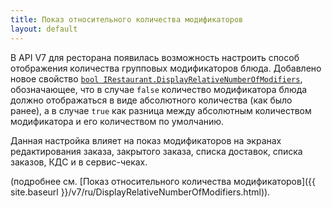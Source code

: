 ```yaml
---
title: Показ относительного количества модификаторов
layout: default
---
```


В API V7 для ресторана появилась возможность настроить способ отображения количества групповых модификаторов блюда.
Добавлено новое свойство [`bool IRestaurant.DisplayRelativeNumberOfModifiers`](https://iiko.github.io/front.api.sdk/v7/html/P_Resto_Front_Api_Data_Organization_IRestaurant_DisplayRelativeNumberOfModifiers.htm), обозначающее, что в случае `false` количество модификатора блюда должно отображаться в виде абсолютного количества (как было ранее), а в случае `true` как разница между абсолютным количеством модификатора и его количеством по умолчанию.

Данная настройка влияет на показ модификаторов на экранах редактирования заказа, закрытого заказа, списка доставок, списка заказов, КДС и в сервис-чеках.

(подробнее см. [Показ относительного количества модификаторов]({{ site.baseurl }}/v7/ru/DisplayRelativeNumberOfModifiers.html)).